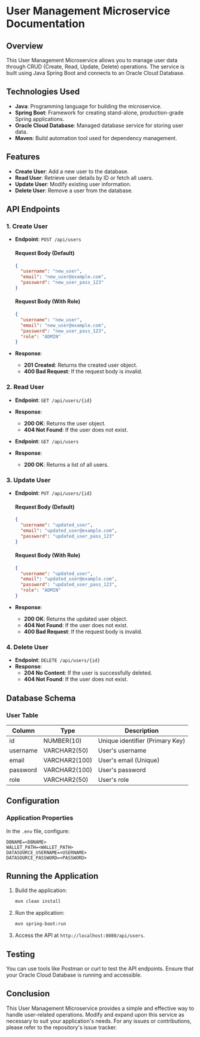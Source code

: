 # User Management Microservice Documentation

## Overview

This User Management Microservice allows you to manage user data through CRUD (Create, Read, Update, Delete) operations. The service is built using Java Spring Boot and connects to an Oracle Cloud Database.

## Technologies Used

- **Java**: Programming language for building the microservice.
- **Spring Boot**: Framework for creating stand-alone, production-grade Spring applications.
- **Oracle Cloud Database**: Managed database service for storing user data.
- **Maven**: Build automation tool used for dependency management.

## Features

- **Create User**: Add a new user to the database.
- **Read User**: Retrieve user details by ID or fetch all users.
- **Update User**: Modify existing user information.
- **Delete User**: Remove a user from the database.

## API Endpoints

### 1. Create User

- **Endpoint**: `POST /api/users`

  #### Request Body (Default)

  ```json
  {
    "username": "new_user",
    "email": "new_user@example.com",
    "password": "new_user_pass_123"
  }
  ```

  #### Request Body (With Role)

  ```json
  {
    "username": "new_user",
    "email": "new_user@example.com",
    "password": "new_user_pass_123",
    "role": "ADMIN"
  }
  ```

- **Response**:
  - **201 Created**: Returns the created user object.
  - **400 Bad Request**: If the request body is invalid.

### 2. Read User

- **Endpoint**: `GET /api/users/{id}`
- **Response**:

  - **200 OK**: Returns the user object.
  - **404 Not Found**: If the user does not exist.

- **Endpoint**: `GET /api/users`
- **Response**:
  - **200 OK**: Returns a list of all users.

### 3. Update User

- **Endpoint**: `PUT /api/users/{id}`

  #### Request Body (Default)

  ```json
  {
    "username": "updated_user",
    "email": "updated_user@example.com",
    "password": "updated_user_pass_123"
  }
  ```

  #### Request Body (With Role)

  ```json
  {
    "username": "updated_user",
    "email": "updated_user@example.com",
    "password": "updated_user_pass_123",
    "role": "ADMIN"
  }
  ```

- **Response**:
  - **200 OK**: Returns the updated user object.
  - **404 Not Found**: If the user does not exist.
  - **400 Bad Request**: If the request body is invalid.

### 4. Delete User

- **Endpoint**: `DELETE /api/users/{id}`
- **Response**:
  - **204 No Content**: If the user is successfully deleted.
  - **404 Not Found**: If the user does not exist.

## Database Schema

### User Table

| Column   | Type          | Description                     |
| -------- | ------------- | ------------------------------- |
| id       | NUMBER(10)    | Unique identifier (Primary Key) |
| username | VARCHAR2(50)  | User's username                 |
| email    | VARCHAR2(100) | User's email (Unique)           |
| password | VARCHAR2(100) | User's password                 |
| role     | VARCHAR2(50)  | User's role                     |

## Configuration

### Application Properties

In the `.env` file, configure:

```properties
DBNAME=<DBNAME>
WALLET_PATH=<WALLET_PATH>
DATASOURCE_USERNAME=<USERNAME>
DATASOURCE_PASSWORD=<PASSWORD>
```

## Running the Application

1. Build the application:

   ```bash
   mvn clean install
   ```

2. Run the application:

   ```bash
   mvn spring-boot:run
   ```

3. Access the API at `http://localhost:8080/api/users`.

## Testing

You can use tools like Postman or curl to test the API endpoints. Ensure that your Oracle Cloud Database is running and accessible.

## Conclusion

This User Management Microservice provides a simple and effective way to handle user-related operations. Modify and expand upon this service as necessary to suit your application's needs. For any issues or contributions, please refer to the repository's issue tracker.
